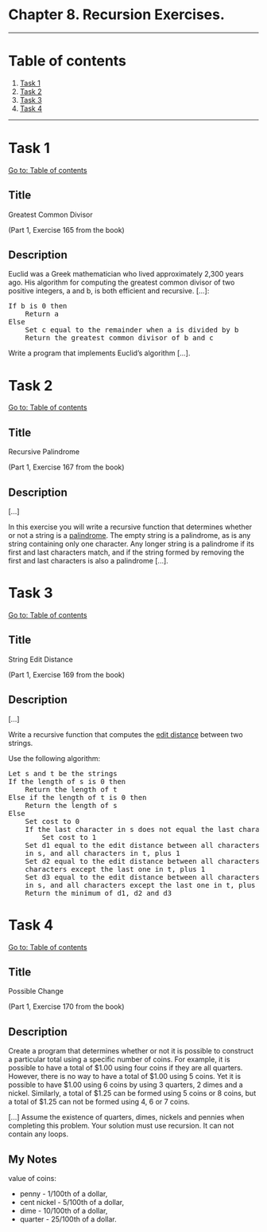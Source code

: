# Chapter 8. Recursion Exercises.

---

# Table of contents

1. [Task 1](#task-1)
2. [Task 2](#task-2)
3. [Task 3](#task-3)
4. [Task 4](#task-4)

---

# Task 1

[Go to: Table of contents](#table-of-contents)

## Title

Greatest Common Divisor

(Part 1, Exercise 165 from the book)

## Description

Euclid was a Greek mathematician who lived approximately 2,300 years ago. His algorithm for computing the greatest common divisor of two positive integers, a and b, is both efficient and recursive. [...]:

<pre>
If b is 0 then
	Return a
Else
	Set c equal to the remainder when a is divided by b
	Return the greatest common divisor of b and c
</pre>

Write a program that implements Euclid’s algorithm [...].

# Task 2

[Go to: Table of contents](#table-of-contents)

## Title

Recursive Palindrome

(Part 1, Exercise 167 from the book)

## Description

[...]

In this exercise you will write a recursive function that determines whether or not a string is a [palindrome](https://en.wikipedia.org/wiki/Palindrome). The empty string is a palindrome, as is any string containing only one character. Any longer string is a palindrome if its first and last characters match, and if the string formed by removing the first and last characters is also a palindrome [...].

# Task 3

[Go to: Table of contents](#table-of-contents)

## Title

String Edit Distance

(Part 1, Exercise 169 from the book)

## Description

[...]

Write a recursive function that computes the [edit distance](https://en.wikipedia.org/wiki/Levenshtein_distance) between two strings.

Use the following algorithm:

<pre>
Let s and t be the strings
If the length of s is 0 then
	Return the length of t
Else if the length of t is 0 then
	Return the length of s
Else
	Set cost to 0
	If the last character in s does not equal the last character in t then
		Set cost to 1
	Set d1 equal to the edit distance between all characters except the last one
	in s, and all characters in t, plus 1
	Set d2 equal to the edit distance between all characters in s, and all
	characters except the last one in t, plus 1
	Set d3 equal to the edit distance between all characters except the last one
	in s, and all characters except the last one in t, plus cost
	Return the minimum of d1, d2 and d3
</pre>

# Task 4

[Go to: Table of contents](#table-of-contents)

## Title

Possible Change

(Part 1, Exercise 170 from the book)

## Description

Create a program that determines whether or not it is possible to construct a particular total using a specific number of coins. For example, it is possible to have a total of $1.00 using four coins if they are all quarters. However, there is no way to have a total of $1.00 using 5 coins. Yet it is possible to have $1.00 using 6 coins by using 3 quarters, 2 dimes and a nickel. Similarly, a total of $1.25 can be formed using 5 coins or 8 coins, but a total of $1.25 can not be formed using 4, 6 or 7 coins.

[...] Assume the existence of quarters, dimes, nickels and pennies when completing this problem. Your solution must use recursion. It can not contain any loops.

## My Notes

value of coins:
- penny - 1/100th of a dollar,
- cent nickel - 5/100th of a dollar,
- dime - 10/100th of a dollar,
- quarter - 25/100th of a dollar.
